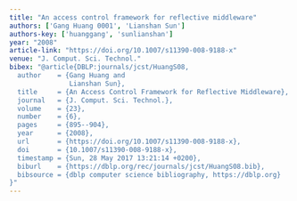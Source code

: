 ```yaml
---
title: "An access control framework for reflective middleware"
authors: ['Gang Huang 0001', 'Lianshan Sun']
authors-key: ['huanggang', 'sunlianshan']
year: "2008"
article-link: "https://doi.org/10.1007/s11390-008-9188-x"
venue: "J. Comput. Sci. Technol."
bibex: "@article{DBLP:journals/jcst/HuangS08,
  author    = {Gang Huang and
               Lianshan Sun},
  title     = {An Access Control Framework for Reflective Middleware},
  journal   = {J. Comput. Sci. Technol.},
  volume    = {23},
  number    = {6},
  pages     = {895--904},
  year      = {2008},
  url       = {https://doi.org/10.1007/s11390-008-9188-x},
  doi       = {10.1007/s11390-008-9188-x},
  timestamp = {Sun, 28 May 2017 13:21:14 +0200},
  biburl    = {https://dblp.org/rec/journals/jcst/HuangS08.bib},
  bibsource = {dblp computer science bibliography, https://dblp.org}
}"
---
```

